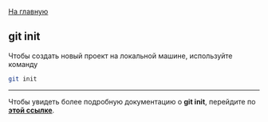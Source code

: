 [На главную](../readme.md)

## git init

Чтобы создать новый проект на локальной машине, используйте команду

```bash
git init
```

---

Чтобы увидеть более подробную документацию о **git init**, перейдите по **[этой ссылке](https://www.yourtodo.ru/posts/13/#init)**.